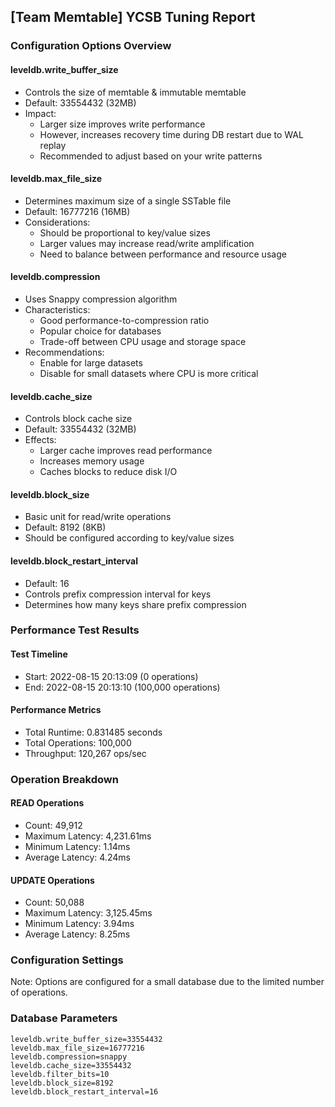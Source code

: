## [Team Memtable] YCSB Tuning Report

### Configuration Options Overview

#### leveldb.write_buffer_size
- Controls the size of memtable & immutable memtable
- Default: 33554432 (32MB)
- Impact:
  - Larger size improves write performance
  - However, increases recovery time during DB restart due to WAL replay
  - Recommended to adjust based on your write patterns

#### leveldb.max_file_size
- Determines maximum size of a single SSTable file
- Default: 16777216 (16MB)
- Considerations:
  - Should be proportional to key/value sizes
  - Larger values may increase read/write amplification
  - Need to balance between performance and resource usage

#### leveldb.compression
- Uses Snappy compression algorithm
- Characteristics:
  - Good performance-to-compression ratio
  - Popular choice for databases
  - Trade-off between CPU usage and storage space
- Recommendations:
  - Enable for large datasets
  - Disable for small datasets where CPU is more critical

#### leveldb.cache_size
- Controls block cache size
- Default: 33554432 (32MB)
- Effects:
  - Larger cache improves read performance
  - Increases memory usage
  - Caches blocks to reduce disk I/O

#### leveldb.block_size
- Basic unit for read/write operations
- Default: 8192 (8KB)
- Should be configured according to key/value sizes

#### leveldb.block_restart_interval
- Default: 16
- Controls prefix compression interval for keys
- Determines how many keys share prefix compression

### Performance Test Results

#### Test Timeline
- Start: 2022-08-15 20:13:09 (0 operations)
- End: 2022-08-15 20:13:10 (100,000 operations)

#### Performance Metrics
- Total Runtime: 0.831485 seconds
- Total Operations: 100,000
- Throughput: 120,267 ops/sec

### Operation Breakdown
#### READ Operations
- Count: 49,912
- Maximum Latency: 4,231.61ms
- Minimum Latency: 1.14ms  
- Average Latency: 4.24ms

#### UPDATE Operations
- Count: 50,088
- Maximum Latency: 3,125.45ms
- Minimum Latency: 3.94ms
- Average Latency: 8.25ms

### Configuration Settings
Note: Options are configured for a small database due to the limited number of operations.
  
### Database Parameters
```
leveldb.write_buffer_size=33554432
leveldb.max_file_size=16777216
leveldb.compression=snappy
leveldb.cache_size=33554432
leveldb.filter_bits=10
leveldb.block_size=8192
leveldb.block_restart_interval=16
```